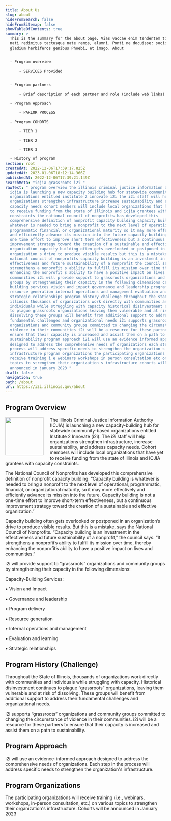 ```yaml
---
title: About Us
slug: about
hideFromSearch: false
hideFromSitemap: false
showTableOfContents: true
summary: >
  This is the summary for the about page. Vias vaccae enim tendentem tibi
  nati redimitus tactusque nate remos, alumni. Ponti ne docuisse: sociorum
  gladium herbiferos genibus Phoebi, et imago. About


  - Program overview 

      - SERVICES Provided 

      
  - Program partners

      - Brief description of each partner and role (include web links) 

  - Program Approach 

      - PARLOR PROCESS 

  - Program COHORTS 

      - TIER 1 

      - TIER 2 

      - TIER 3 

  - History of program  
section: root
createdAt: 2022-12-06T17:39:17.825Z
updatedAt: 2023-01-06T18:12:14.366Z
publishedAt: 2022-12-06T17:39:21.149Z
searchMeta: "icjia grassroots i2i "
rawText: " program overview the illinois criminal justice information authority
  icjia is launching a new capacity building hub for statewide community based
  organizations entitled institute 2 innovate i2i the i2i staff will help
  organizations strengthen infrastructure increase sustainability and address
  capacity needs cohort members will include local organizations that have yet
  to receive funding from the state of illinois and icjia grantees with capacity
  constraints the national council of nonprofits has developed this
  comprehensive definition of nonprofit capacity building capacity building is
  whatever is needed to bring a nonprofit to the next level of operational
  programmatic financial or organizational maturity so it may more effectively
  and efficiently advance its mission into the future capacity building is not a
  one time effort to improve short term effectiveness but a continuous
  improvement strategy toward the creation of a sustainable and effective
  organization capacity building often gets overlooked or postponed in an
  organization s drive to produce visible results but this is a mistake says the
  national council of nonprofits capacity building is an investment in the
  effectiveness and future sustainability of a nonprofit the council says it
  strengthens a nonprofit s ability to fulfill its mission over time thereby
  enhancing the nonprofit s ability to have a positive impact on lives and
  communities i2i will provide support to grassroots organizations and community
  groups by strengthening their capacity in the following dimensions capacity
  building services vision and impact governance and leadership program delivery
  resource generation internal operations and management evaluation and learning
  strategic relationships program history challenge throughout the state of
  illinois thousands of organizations work directly with communities and
  individuals while struggling with capacity historical disinvestment continues
  to plague grassroots organizations leaving them vulnerable and at risk of
  dissolving these groups will benefit from additional support to address their
  fundamental challenges and organizational needs i2i supports grassroots
  organizations and community groups committed to changing the circumstance of
  violence in their communities i2i will be a resource for these partners to
  ensure that their capacity is increased and assist them on a path to
  sustainability program approach i2i will use an evidence informed approach
  designed to address the comprehensive needs of organizations each step in the
  process will address specific needs to strengthen the organization s
  infrastructure program organizations the participating organizations will
  receive training i e webinars workshops in person consultation etc on various
  topics to strengthen their organization s infrastructure cohorts will be
  announced in january 2023 "
draft: false
navigation: true
path: /about
url: https://i2i.illinois.gov/about
---
```


## Program Overview

<img src="https://agency.icjia-api.cloud/uploads/i2i_logo_text_small_6ff6ea89a9.png" style="float: left; padding-right: 20px; padding-bottom: 10px;" width="120">

The Illinois Criminal Justice Information Authority (ICJIA) is launching a new capacity-building hub for statewide community-based organizations entitled Institute 2 Innovate (i2i). The i2i staff will help organizations strengthen infrastructure, increase sustainability, and address capacity needs. Cohort members will include local organizations that have yet to receive funding from the state of Illinois and ICJIA grantees with capacity constraints.

The National Council of Nonprofits has developed this comprehensive definition of nonprofit capacity building: “Capacity building is whatever is needed to bring a nonprofit to the next level of operational, programmatic, financial, or organizational maturity, so it may more effectively and efficiently advance its mission into the future. Capacity building is not a one-time effort to improve short-term effectiveness, but a continuous improvement strategy toward the creation of a sustainable and effective organization.”

Capacity building often gets overlooked or postponed in an organization’s drive to produce visible results. But this is a mistake, says the National Council of Nonprofits. “Capacity building is an investment in the effectiveness and future sustainability of a nonprofit,” the council says. “It strengthens a nonprofit’s ability to fulfill its mission over time, thereby enhancing the nonprofit’s ability to have a positive impact on lives and communities.”

i2i will provide support to “grassroots” organizations and community groups by strengthening their capacity in the following dimensions: 

Capacity-Building Services: 

•	Vision and Impact

•	Governance and leadership

•	Program delivery

•	Resource generation

•	Internal operations and management

•	Evaluation and learning

•	Strategic relationships



## Program History (Challenge)
 
Throughout the State of Illinois, thousands of organizations work directly with communities and individuals while struggling with capacity. Historical disinvestment continues to plague “grassroots” organizations, leaving them vulnerable and at risk of dissolving. These groups will benefit from additional support to address their fundamental challenges and organizational needs.
 
i2i supports “grassroots” organizations and community groups committed to changing the circumstance of violence in their communities. i2i will be a resource for these partners to ensure that their capacity is increased and assist them on a path to sustainability.
 

## Program Approach 

i2i will use an evidence-informed approach designed to address the comprehensive needs of organizations. Each step in the process will address specific needs to strengthen the organization's infrastructure. 


 
## Program Organizations 

The participating organizations will receive training (i.e., webinars, workshops, in-person consultation, etc.) on various topics to strengthen their organization's infrastructure.
Cohorts will be announced in January 2023


